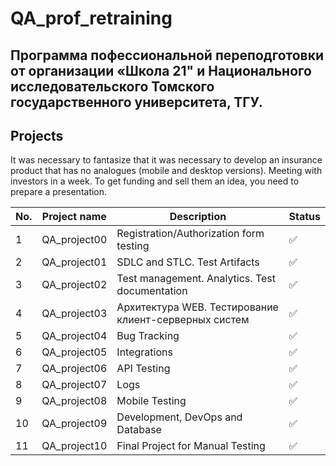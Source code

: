 # QA_prof_retraining
Программа пофессиональной переподготовки от организации «Школа 21" и Национального исследовательского Томского государственного университета, ТГУ.
 ---

## Projects

It was necessary to fantasize that it was necessary to develop an insurance product that has no analogues (mobile and desktop versions). Meeting with investors in a week. To get funding and sell them an idea, you need to prepare a presentation.

| No. |  Project name  | Description                                                                        | Status |
| --- | ---------------| ------------------------------------------- | ------ |
| 1   | QA_project00   | Registration/Authorization form testing | ✅     |
| 2   | QA_project01   | SDLC and STLC. Test Artifacts | ✅     |
| 3   | QA_project02   | Test management. Analytics. Test documentation | ✅     |
| 4   | QA_project03   | Архитектура WEB. Тестирование клиент-серверных систем | ✅     |
| 5   | QA_project04   | Bug Tracking | ✅     |
| 6   | QA_project05   | Integrations | ✅     |
| 7   | QA_project06   | API Testing | ✅     |
| 8   | QA_project07   | Logs | ✅     |
| 9   | QA_project08   | Mobile Testing | ✅     |
| 10   | QA_project09  | Development, DevOps and Database | ✅     |
| 11   | QA_project10  | Final Project for Manual Testing | ✅     |
